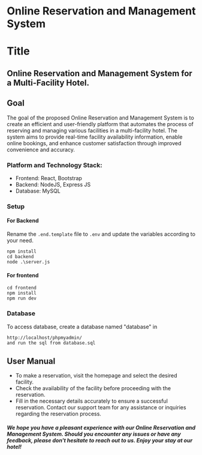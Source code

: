 # Online Reservation and Management System

# Title

## Online Reservation and Management System for a Multi-Facility Hotel.

## Goal

The goal of the proposed Online Reservation and Management System is to create an efficient and user-friendly platform that automates the process of reserving and managing various facilities in a multi-facility hotel. The system aims to provide real-time facility availability information, enable online bookings, and enhance customer satisfaction through improved convenience and accuracy.

### Platform and Technology Stack:

- Frontend: React, Bootstrap
- Backend: NodeJS, Express JS
- Database: MySQL

### Setup

#### For Backend

Rename the `.end.template` file to `.env` and update the variables according to your need.

```
npm install
cd backend
node .\server.js
```

#### For frontend

```
cd frontend
npm install
npm run dev
```

### Database

To access database, create a database named "database" in

```
http://localhost/phpmyadmin/
and run the sql from database.sql

```

## User Manual

- To make a reservation, visit the homepage and select the desired facility.
- Check the availability of the facility before proceeding with the reservation.
- Fill in the necessary details accurately to ensure a successful reservation.
  Contact our support team for any assistance or inquiries regarding the reservation process.

##### We hope you have a pleasant experience with our Online Reservation and Management System. Should you encounter any issues or have any feedback, please don't hesitate to reach out to us. Enjoy your stay at our hotel!
